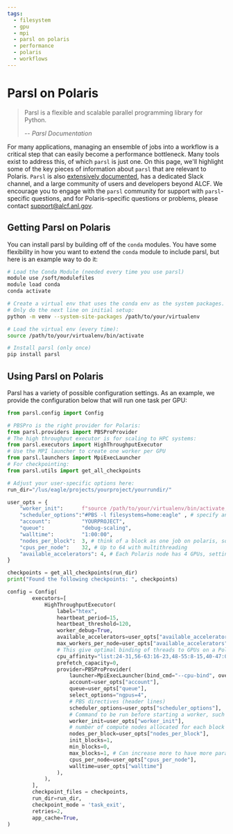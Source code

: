 ```yaml
---
tags:
  - filesystem
  - gpu
  - mpi
  - parsl on polaris
  - performance
  - polaris
  - workflows
---
```


# Parsl on Polaris

> Parsl is a flexible and scalable parallel programming library for Python.
> 
> -- <cite>Parsl Documentation</cite>

For many applications, managing an ensemble of jobs into a workflow is a critical step that can easily become a performance bottleneck. Many tools exist to address this, of which `parsl` is just one. On this page, we'll highlight some of the key pieces of information about `parsl` that are relevant to Polaris. `Parsl` is also [extensively documented](https://parsl.readthedocs.io/en/stable/), has a dedicated Slack channel, and a large community of users and developers beyond ALCF. We encourage you to engage with the `parsl` community for support with `parsl`-specific questions, and for Polaris-specific questions or problems, please contact support@alcf.anl.gov.

## Getting Parsl on Polaris

You can install parsl by building off of the ``conda`` modules. You have some flexibility in how you want to extend the ``conda`` module to include parsl, but here is an example way to do it:

```bash linenums="1"
# Load the Conda Module (needed every time you use parsl)
module use /soft/modulefiles
module load conda
conda activate

# Create a virtual env that uses the conda env as the system packages.
# Only do the next line on initial setup:
python -m venv --system-site-packages /path/to/your/virtualenv

# Load the virtual env (every time):
source /path/to/your/virtualenv/bin/activate

# Install parsl (only once)
pip install parsl

```

## Using Parsl on Polaris

Parsl has a variety of possible configuration settings. As an example, we provide the configuration below that will run one task per GPU:

```python linenums="1"
from parsl.config import Config

# PBSPro is the right provider for Polaris:
from parsl.providers import PBSProProvider
# The high throughput executor is for scaling to HPC systems:
from parsl.executors import HighThroughputExecutor
# Use the MPI launcher to create one worker per GPU
from parsl.launchers import MpiExecLauncher
# For checkpointing:
from parsl.utils import get_all_checkpoints

# Adjust your user-specific options here:
run_dir="/lus/eagle/projects/yourproject/yourrundir/"

user_opts = {
    "worker_init":      f"source /path/to/your/virtualenv/bin/activate; cd {run_dir}", # load the environment where parsl is installed
    "scheduler_options":"#PBS -l filesystems=home:eagle" , # specify any PBS options here, like filesystems
    "account":          "YOURPROJECT",
    "queue":            "debug-scaling",
    "walltime":         "1:00:00",
    "nodes_per_block":  3, # think of a block as one job on polaris, so to run on the main queues, set this >= 10
    "cpus_per_node":    32, # Up to 64 with multithreading
    "available_accelerators": 4, # Each Polaris node has 4 GPUs, setting this ensures one worker per GPU
}

checkpoints = get_all_checkpoints(run_dir)
print("Found the following checkpoints: ", checkpoints)

config = Config(
        executors=[
            HighThroughputExecutor(
                label="htex",
                heartbeat_period=15,
                heartbeat_threshold=120,
                worker_debug=True,
                available_accelerators=user_opts["available_accelerators"],
                max_workers_per_node=user_opts["available_accelerators"],
                # This give optimal binding of threads to GPUs on a Polaris node
                cpu_affinity="list:24-31,56-63:16-23,48-55:8-15,40-47:0-7,32-39",
                prefetch_capacity=0,
                provider=PBSProProvider(
                    launcher=MpiExecLauncher(bind_cmd="--cpu-bind", overrides="--depth=64 --ppn 1"),
                    account=user_opts["account"],
                    queue=user_opts["queue"],
                    select_options="ngpus=4",
                    # PBS directives (header lines)
                    scheduler_options=user_opts["scheduler_options"],
                    # Command to be run before starting a worker, such as:
                    worker_init=user_opts["worker_init"],
                    # number of compute nodes allocated for each block
                    nodes_per_block=user_opts["nodes_per_block"],
                    init_blocks=1,
                    min_blocks=0,
                    max_blocks=1, # Can increase more to have more parallel jobs
                    cpus_per_node=user_opts["cpus_per_node"],
                    walltime=user_opts["walltime"]
                ),
            ),
        ],
        checkpoint_files = checkpoints,
        run_dir=run_dir,
        checkpoint_mode = 'task_exit',
        retries=2,
        app_cache=True,
)
```

